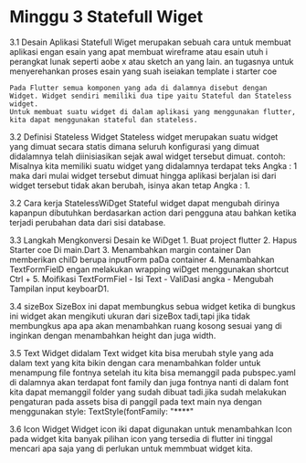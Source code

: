 <h1> Minggu 3 Statefull Wiget</h1>
3.1 Desain Aplikasi
    Statefull Wiget merupakan sebuah cara untuk membuat aplikasi engan esain yang apat membuat wireframe atau esain utuh i perangkat lunak seperti aobe x atau sketch an yang lain. an tugasnya untuk menyerehankan proses esain yang suah iseiakan template i starter coe

    Pada Flutter semua komponen yang ada di dalamnya disebut dengan Widget. Widget sendiri memiliki dua tipe yaitu Stateful dan Stateless widget.
    Untuk membuat suatu widget di dalam aplikasi yang menggunakan flutter, kita dapat menggunakan stateful dan stateless.

3.2 Definisi
    Stateless Widget
    Stateless widget merupakan suatu widget yang dimuat secara statis dimana seluruh konfigurasi yang dimuat didalamnya telah diinisiasikan sejak awal widget tersebut dimuat.
    contoh:
    Misalnya kita memiliki suatu widget yang didalamnya terdapat teks Angka : 1 maka dari mulai widget tersebut dimuat hingga aplikasi berjalan isi dari widget tersebut tidak akan berubah, isinya akan tetap Angka : 1.

3.2 Cara kerja StatelessWiDget
    Stateful widget dapat mengubah dirinya kapanpun dibutuhkan berdasarkan action dari pengguna atau bahkan ketika terjadi perubahan data dari sisi database.

3.3 Langkah Mengkonversi Desain ke WiDget
    1. Buat project flutter
    2. Hapus Starter coe Di main.Dart
    3. Menambahkan margin container Dan memberikan chilD berupa inputForm paDa container
    4. Menambahkan TextFormFielD engan melakukan wrapping wiDget menggunakan shortcut Ctrl +
    5. Moifikasi TextFormFiel
        - Isi Text
        - ValiDasi angka
        - Mengubah Tampilan input keyboarD1. 

3.4 sizeBox 
 SizeBox ini dapat membungkus sebua widget ketika di bungkus ini widget akan mengikuti ukuran dari sizeBox tadi,tapi jika tidak membungkus apa apa akan menambahkan ruang kosong sesuai yang di inginkan dengan menambahkan height dan juga width.
 
 
 3.5 Text Widget 
 didalam Text widget kita bisa merubah style yang ada dalam text yang kita bikin dengan cara menambahkan folder untuk menampung file fontnya setelah itu kita bisa memanggil pada pubspec.yaml di dalamnya akan terdapat font family dan juga fontnya nanti di dalam font kita dapat memanggil folder yang sudah dibuat tadi.jika sudah melakukan pengaturan pada assets bisa di panggil pada text main nya dengan menggunakan  style: TextStyle(fontFamily: "****" 


 3.6 Icon Widget
   Widget icon iki dapat digunakan untuk menambahkan Icon pada widget kita banyak pilihan icon yang tersedia di flutter ini tinggal mencari apa saja yang di perlukan untuk memmbuat widget kita.

